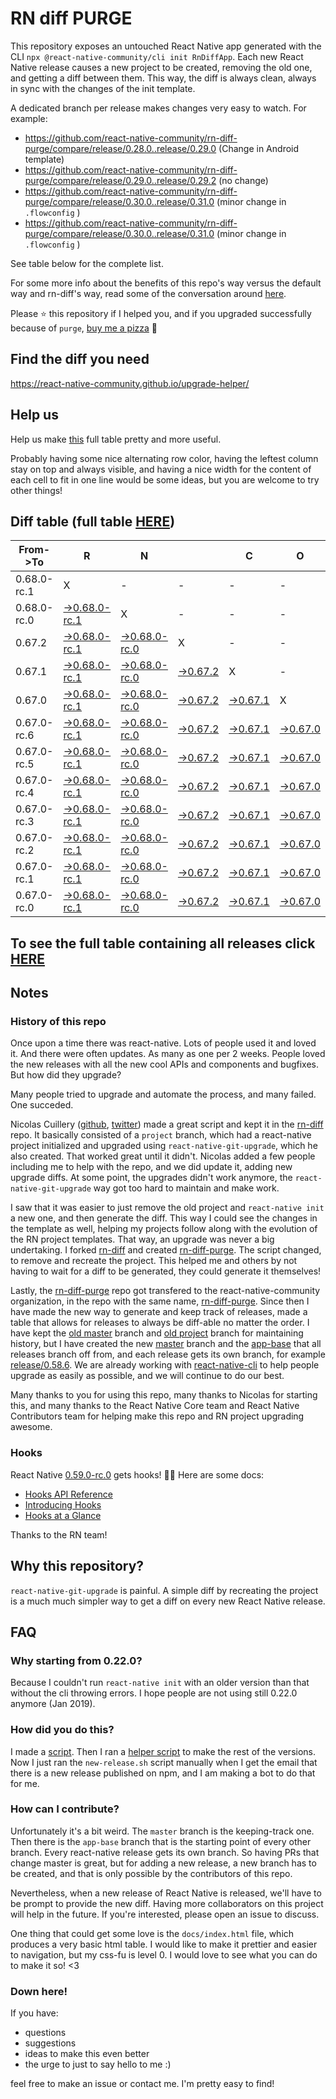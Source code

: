 # RN diff PURGE

This repository exposes an untouched React Native app generated with the CLI
`npx @react-native-community/cli init RnDiffApp`. Each new React Native release causes a new project to be created, removing the old one, and getting a diff between them. This way, the diff is always clean, always in sync with the changes of the init template.

A dedicated branch per release makes changes very easy
to watch. For example:

* https://github.com/react-native-community/rn-diff-purge/compare/release/0.28.0..release/0.29.0
(Change in Android template)
* https://github.com/react-native-community/rn-diff-purge/compare/release/0.29.0..release/0.29.2
(no change)
* https://github.com/react-native-community/rn-diff-purge/compare/release/0.30.0..release/0.31.0
(minor change in `.flowconfig` )
* https://github.com/react-native-community/rn-diff-purge/compare/release/0.30.0..release/0.31.0
(minor change in `.flowconfig` )

See table below for the complete list.

For some more info about the benefits of this repo's way versus the default way and rn-diff's way, read some of the conversation around [here](https://github.com/react-native-community/discussions-and-proposals/issues/68#issuecomment-452227478).

Please :star: this repository if I helped you, and if you upgraded successfully because of `purge`, [buy me a pizza](https://www.buymeacoffee.com/pvinis) :pizza:

## Find the diff you need
https://react-native-community.github.io/upgrade-helper/

## Help us
Help us make [this](https://react-native-community.github.io/rn-diff-purge) full table pretty and more useful.

Probably having some nice alternating row color, having the leftest column stay on top and always visible, and having a nice width for the content of each cell to fit in one line would be some ideas, but you are welcome to try other things!

## Diff table (full table [HERE](https://react-native-community.github.io/rn-diff-purge/))

| From->To    | R                                                                                                                         | N                                                                                                                         |                                                                                                                 | C                                                                                                               | O                                                                                                               | R                                                                                                                         | E                                                                                                                         |                                                                                                                           | T                                                                                                                         | E                                                                                                                         | A                                                                                                                         | M   |
| ----------- | ------------------------------------------------------------------------------------------------------------------------- | ------------------------------------------------------------------------------------------------------------------------- | --------------------------------------------------------------------------------------------------------------- | --------------------------------------------------------------------------------------------------------------- | --------------------------------------------------------------------------------------------------------------- | ------------------------------------------------------------------------------------------------------------------------- | ------------------------------------------------------------------------------------------------------------------------- | ------------------------------------------------------------------------------------------------------------------------- | ------------------------------------------------------------------------------------------------------------------------- | ------------------------------------------------------------------------------------------------------------------------- | ------------------------------------------------------------------------------------------------------------------------- | --- |
| 0.68.0-rc.1 | X                                                                                                                         | -                                                                                                                         | -                                                                                                               | -                                                                                                               | -                                                                                                               | -                                                                                                                         | -                                                                                                                         | -                                                                                                                         | -                                                                                                                         | -                                                                                                                         | -                                                                                                                         | -   |
| 0.68.0-rc.0 | [->0.68.0-rc.1](https://github.com/react-native-community/rn-diff-purge/compare/release/0.68.0-rc.0..release/0.68.0-rc.1) | X                                                                                                                         | -                                                                                                               | -                                                                                                               | -                                                                                                               | -                                                                                                                         | -                                                                                                                         | -                                                                                                                         | -                                                                                                                         | -                                                                                                                         | -                                                                                                                         | -   |
| 0.67.2      | [->0.68.0-rc.1](https://github.com/react-native-community/rn-diff-purge/compare/release/0.67.2..release/0.68.0-rc.1)      | [->0.68.0-rc.0](https://github.com/react-native-community/rn-diff-purge/compare/release/0.67.2..release/0.68.0-rc.0)      | X                                                                                                               | -                                                                                                               | -                                                                                                               | -                                                                                                                         | -                                                                                                                         | -                                                                                                                         | -                                                                                                                         | -                                                                                                                         | -                                                                                                                         | -   |
| 0.67.1      | [->0.68.0-rc.1](https://github.com/react-native-community/rn-diff-purge/compare/release/0.67.1..release/0.68.0-rc.1)      | [->0.68.0-rc.0](https://github.com/react-native-community/rn-diff-purge/compare/release/0.67.1..release/0.68.0-rc.0)      | [->0.67.2](https://github.com/react-native-community/rn-diff-purge/compare/release/0.67.1..release/0.67.2)      | X                                                                                                               | -                                                                                                               | -                                                                                                                         | -                                                                                                                         | -                                                                                                                         | -                                                                                                                         | -                                                                                                                         | -                                                                                                                         | -   |
| 0.67.0      | [->0.68.0-rc.1](https://github.com/react-native-community/rn-diff-purge/compare/release/0.67.0..release/0.68.0-rc.1)      | [->0.68.0-rc.0](https://github.com/react-native-community/rn-diff-purge/compare/release/0.67.0..release/0.68.0-rc.0)      | [->0.67.2](https://github.com/react-native-community/rn-diff-purge/compare/release/0.67.0..release/0.67.2)      | [->0.67.1](https://github.com/react-native-community/rn-diff-purge/compare/release/0.67.0..release/0.67.1)      | X                                                                                                               | -                                                                                                                         | -                                                                                                                         | -                                                                                                                         | -                                                                                                                         | -                                                                                                                         | -                                                                                                                         | -   |
| 0.67.0-rc.6 | [->0.68.0-rc.1](https://github.com/react-native-community/rn-diff-purge/compare/release/0.67.0-rc.6..release/0.68.0-rc.1) | [->0.68.0-rc.0](https://github.com/react-native-community/rn-diff-purge/compare/release/0.67.0-rc.6..release/0.68.0-rc.0) | [->0.67.2](https://github.com/react-native-community/rn-diff-purge/compare/release/0.67.0-rc.6..release/0.67.2) | [->0.67.1](https://github.com/react-native-community/rn-diff-purge/compare/release/0.67.0-rc.6..release/0.67.1) | [->0.67.0](https://github.com/react-native-community/rn-diff-purge/compare/release/0.67.0-rc.6..release/0.67.0) | X                                                                                                                         | -                                                                                                                         | -                                                                                                                         | -                                                                                                                         | -                                                                                                                         | -                                                                                                                         | -   |
| 0.67.0-rc.5 | [->0.68.0-rc.1](https://github.com/react-native-community/rn-diff-purge/compare/release/0.67.0-rc.5..release/0.68.0-rc.1) | [->0.68.0-rc.0](https://github.com/react-native-community/rn-diff-purge/compare/release/0.67.0-rc.5..release/0.68.0-rc.0) | [->0.67.2](https://github.com/react-native-community/rn-diff-purge/compare/release/0.67.0-rc.5..release/0.67.2) | [->0.67.1](https://github.com/react-native-community/rn-diff-purge/compare/release/0.67.0-rc.5..release/0.67.1) | [->0.67.0](https://github.com/react-native-community/rn-diff-purge/compare/release/0.67.0-rc.5..release/0.67.0) | [->0.67.0-rc.6](https://github.com/react-native-community/rn-diff-purge/compare/release/0.67.0-rc.5..release/0.67.0-rc.6) | X                                                                                                                         | -                                                                                                                         | -                                                                                                                         | -                                                                                                                         | -                                                                                                                         | -   |
| 0.67.0-rc.4 | [->0.68.0-rc.1](https://github.com/react-native-community/rn-diff-purge/compare/release/0.67.0-rc.4..release/0.68.0-rc.1) | [->0.68.0-rc.0](https://github.com/react-native-community/rn-diff-purge/compare/release/0.67.0-rc.4..release/0.68.0-rc.0) | [->0.67.2](https://github.com/react-native-community/rn-diff-purge/compare/release/0.67.0-rc.4..release/0.67.2) | [->0.67.1](https://github.com/react-native-community/rn-diff-purge/compare/release/0.67.0-rc.4..release/0.67.1) | [->0.67.0](https://github.com/react-native-community/rn-diff-purge/compare/release/0.67.0-rc.4..release/0.67.0) | [->0.67.0-rc.6](https://github.com/react-native-community/rn-diff-purge/compare/release/0.67.0-rc.4..release/0.67.0-rc.6) | [->0.67.0-rc.5](https://github.com/react-native-community/rn-diff-purge/compare/release/0.67.0-rc.4..release/0.67.0-rc.5) | X                                                                                                                         | -                                                                                                                         | -                                                                                                                         | -                                                                                                                         | -   |
| 0.67.0-rc.3 | [->0.68.0-rc.1](https://github.com/react-native-community/rn-diff-purge/compare/release/0.67.0-rc.3..release/0.68.0-rc.1) | [->0.68.0-rc.0](https://github.com/react-native-community/rn-diff-purge/compare/release/0.67.0-rc.3..release/0.68.0-rc.0) | [->0.67.2](https://github.com/react-native-community/rn-diff-purge/compare/release/0.67.0-rc.3..release/0.67.2) | [->0.67.1](https://github.com/react-native-community/rn-diff-purge/compare/release/0.67.0-rc.3..release/0.67.1) | [->0.67.0](https://github.com/react-native-community/rn-diff-purge/compare/release/0.67.0-rc.3..release/0.67.0) | [->0.67.0-rc.6](https://github.com/react-native-community/rn-diff-purge/compare/release/0.67.0-rc.3..release/0.67.0-rc.6) | [->0.67.0-rc.5](https://github.com/react-native-community/rn-diff-purge/compare/release/0.67.0-rc.3..release/0.67.0-rc.5) | [->0.67.0-rc.4](https://github.com/react-native-community/rn-diff-purge/compare/release/0.67.0-rc.3..release/0.67.0-rc.4) | X                                                                                                                         | -                                                                                                                         | -                                                                                                                         | -   |
| 0.67.0-rc.2 | [->0.68.0-rc.1](https://github.com/react-native-community/rn-diff-purge/compare/release/0.67.0-rc.2..release/0.68.0-rc.1) | [->0.68.0-rc.0](https://github.com/react-native-community/rn-diff-purge/compare/release/0.67.0-rc.2..release/0.68.0-rc.0) | [->0.67.2](https://github.com/react-native-community/rn-diff-purge/compare/release/0.67.0-rc.2..release/0.67.2) | [->0.67.1](https://github.com/react-native-community/rn-diff-purge/compare/release/0.67.0-rc.2..release/0.67.1) | [->0.67.0](https://github.com/react-native-community/rn-diff-purge/compare/release/0.67.0-rc.2..release/0.67.0) | [->0.67.0-rc.6](https://github.com/react-native-community/rn-diff-purge/compare/release/0.67.0-rc.2..release/0.67.0-rc.6) | [->0.67.0-rc.5](https://github.com/react-native-community/rn-diff-purge/compare/release/0.67.0-rc.2..release/0.67.0-rc.5) | [->0.67.0-rc.4](https://github.com/react-native-community/rn-diff-purge/compare/release/0.67.0-rc.2..release/0.67.0-rc.4) | [->0.67.0-rc.3](https://github.com/react-native-community/rn-diff-purge/compare/release/0.67.0-rc.2..release/0.67.0-rc.3) | X                                                                                                                         | -                                                                                                                         | -   |
| 0.67.0-rc.1 | [->0.68.0-rc.1](https://github.com/react-native-community/rn-diff-purge/compare/release/0.67.0-rc.1..release/0.68.0-rc.1) | [->0.68.0-rc.0](https://github.com/react-native-community/rn-diff-purge/compare/release/0.67.0-rc.1..release/0.68.0-rc.0) | [->0.67.2](https://github.com/react-native-community/rn-diff-purge/compare/release/0.67.0-rc.1..release/0.67.2) | [->0.67.1](https://github.com/react-native-community/rn-diff-purge/compare/release/0.67.0-rc.1..release/0.67.1) | [->0.67.0](https://github.com/react-native-community/rn-diff-purge/compare/release/0.67.0-rc.1..release/0.67.0) | [->0.67.0-rc.6](https://github.com/react-native-community/rn-diff-purge/compare/release/0.67.0-rc.1..release/0.67.0-rc.6) | [->0.67.0-rc.5](https://github.com/react-native-community/rn-diff-purge/compare/release/0.67.0-rc.1..release/0.67.0-rc.5) | [->0.67.0-rc.4](https://github.com/react-native-community/rn-diff-purge/compare/release/0.67.0-rc.1..release/0.67.0-rc.4) | [->0.67.0-rc.3](https://github.com/react-native-community/rn-diff-purge/compare/release/0.67.0-rc.1..release/0.67.0-rc.3) | [->0.67.0-rc.2](https://github.com/react-native-community/rn-diff-purge/compare/release/0.67.0-rc.1..release/0.67.0-rc.2) | X                                                                                                                         | -   |
| 0.67.0-rc.0 | [->0.68.0-rc.1](https://github.com/react-native-community/rn-diff-purge/compare/release/0.67.0-rc.0..release/0.68.0-rc.1) | [->0.68.0-rc.0](https://github.com/react-native-community/rn-diff-purge/compare/release/0.67.0-rc.0..release/0.68.0-rc.0) | [->0.67.2](https://github.com/react-native-community/rn-diff-purge/compare/release/0.67.0-rc.0..release/0.67.2) | [->0.67.1](https://github.com/react-native-community/rn-diff-purge/compare/release/0.67.0-rc.0..release/0.67.1) | [->0.67.0](https://github.com/react-native-community/rn-diff-purge/compare/release/0.67.0-rc.0..release/0.67.0) | [->0.67.0-rc.6](https://github.com/react-native-community/rn-diff-purge/compare/release/0.67.0-rc.0..release/0.67.0-rc.6) | [->0.67.0-rc.5](https://github.com/react-native-community/rn-diff-purge/compare/release/0.67.0-rc.0..release/0.67.0-rc.5) | [->0.67.0-rc.4](https://github.com/react-native-community/rn-diff-purge/compare/release/0.67.0-rc.0..release/0.67.0-rc.4) | [->0.67.0-rc.3](https://github.com/react-native-community/rn-diff-purge/compare/release/0.67.0-rc.0..release/0.67.0-rc.3) | [->0.67.0-rc.2](https://github.com/react-native-community/rn-diff-purge/compare/release/0.67.0-rc.0..release/0.67.0-rc.2) | [->0.67.0-rc.1](https://github.com/react-native-community/rn-diff-purge/compare/release/0.67.0-rc.0..release/0.67.0-rc.1) | X   |

## To see the full table containing all releases click [HERE](https://react-native-community.github.io/rn-diff-purge/)

## Notes

### History of this repo

Once upon a time there was react-native. Lots of people used it and loved it. And there were often updates. As many as one per 2 weeks. People loved the new releases with all the new cool APIs and components and bugfixes. But how did they upgrade?

Many people tried to upgrade and automate the process, and many failed. One succeded.

Nicolas Cuillery ([github](https://github.com/ncuillery), [twitter](https://twitter.com/ncuillery)) made a great script and kept it in the [rn-diff](https://github.com/ncuillery/rn-diff) repo. It basically consisted of a `project` branch, which had a react-native project initialized and upgraded using `react-native-git-upgrade`, which he also created. That worked great until it didn't. Nicolas added a few people including me to help with the repo, and we did update it, adding new upgrade diffs. At some point, the upgrades didn't work anymore, the `react-native-git-upgrade` way got too hard to maintain and make work.

I saw that it was easier to just remove the old project and `react-native init` a new one, and then generate the diff. This way I could see the changes in the template as well, helping my projects follow along with the evolution of the RN project templates. That way, an upgrade was never a big undertaking. I forked [rn-diff](https://github.com/ncuillery/rn-diff) and created [rn-diff-purge](https://github.com/react-native-community/rn-diff-purge). The script changed, to remove and recreate the project. This helped me and others by not having to wait for a diff to be generated, they could generate it themselves!

Lastly, the [rn-diff-purge](https://github.com/react-native-community/rn-diff-purge) repo got transfered to the react-native-community organization, in the repo with the same name, [rn-diff-purge](https://github.com/react-native-community/rn-diff-purge). Since then I have made the new way to generate and keep track of releases, made a table that allows for releases to always be diff-able no matter the order. I have kept the [old master](https://github.com/react-native-community/rn-diff-purge/tree/old/master) branch and [old project](https://github.com/react-native-community/rn-diff-purge/tree/old/project) branch for maintaining history, but I have created the new [master](https://github.com/react-native-community/rn-diff-purge/tree/master) branch and the [app-base](https://github.com/react-native-community/rn-diff-purge/tree/app-base) that all releases branch off from, and each release gets its own branch, for example [release/0.58.6](https://github.com/react-native-community/rn-diff-purge/tree/release/0.58.6). We are already working with [react-native-cli](https://github.com/react-native-community/react-native-cli) to help people upgrade as easily as possible, and we will continue to do our best.

Many thanks to you for using this repo, many thanks to Nicolas for starting this, and many thanks to the React Native Core team and React Native Contributors team for helping make this repo and RN project upgrading awesome.

### Hooks
React Native [0.59.0-rc.0](https://github.com/react-native-community/rn-diff-purge#version-changes) gets hooks! 🎉🥳
Here are some docs:
- [Hooks API Reference](https://reactjs.org/docs/hooks-reference.html)
- [Introducing Hooks](https://reactjs.org/docs/hooks-intro.html)
- [Hooks at a Glance](https://reactjs.org/docs/hooks-overview.html)

Thanks to the RN team!

## Why this repository?
`react-native-git-upgrade` is painful. A simple diff by recreating the project is a much much simpler way to get a diff on every new React Native release.

## FAQ

### Why starting from 0.22.0?

Because I couldn't run `react-native init` with an older version than that without the cli throwing errors. I hope people are not using still 0.22.0 anymore (Jan 2019).

### How did you do this?

I made a [script](https://github.com/react-native-community/rn-diff-purge/blob/master/new-release.sh). Then I ran a [helper script](https://github.com/react-native-community/rn-diff-purge/blob/master/new-release.sh) to make the rest of the versions.
Now I just ran the `new-release.sh` script manually when I get the email that there is a new release published on npm, and I am making a bot to do that for me.

### How can I contribute?

Unfortunately it's a bit weird. The `master` branch is the keeping-track one. Then there is the `app-base` branch that is the starting point of every other branch. Every react-native release gets its own branch. So having PRs that change master is great, but for adding a new release, a new branch has to be created, and that is only possible by the contributors of this repo.

Nevertheless, when a new release of React Native is released, we'll have to be prompt to provide
the new diff. Having more collaborators on this project will help in the future. If you're interested, please open an issue to discuss.

One thing that could get some love is the `docs/index.html` file, which produces a very basic html table. I would like to make it prettier and easier to navigation, but my css-fu is level 0. I would love to see what you can do to make it so! <3

### Down here!

If you have:
- questions
- suggestions
- ideas to make this even better
- the urge to just to say hello to me :)

feel free to make an issue or contact me. I'm pretty easy to find!
